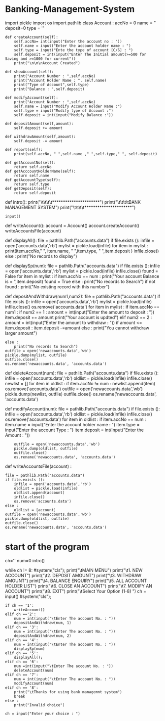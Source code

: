 # Banking-Management-System

import pickle
import os
import pathlib
class Account :
    accNo = 0
    name = ''
    deposit=0
    type = ''
    
    def createAccount(self):
        self.accNo= int(input("Enter the account no : "))
        self.name = input("Enter the account holder name : ")
        self.type = input("Ente the type of account [C/S] : ")
        self.deposit = int(input("Enter The Initial amount(>=500 for Saving and >=1000 for current"))
        print("\n\n\nAccount Created")
    
    def showAccount(self):
        print("Account Number : ",self.accNo)
        print("Account Holder Name : ", self.name)
        print("Type of Account",self.type)
        print("Balance : ",self.deposit)
    
    def modifyAccount(self):
        print("Account Number : ",self.accNo)
        self.name = input("Modify Account Holder Name :")
        self.type = input("Modify type of Account :")
        self.deposit = int(input("Modify Balance :"))
        
    def depositAmount(self,amount):
        self.deposit += amount
    
    def withdrawAmount(self,amount):
        self.deposit -= amount
    
    def report(self):
        print(self.accNo, " ",self.name ," ",self.type," ", self.deposit)
    
    def getAccountNo(self):
        return self.accNo
    def getAcccountHolderName(self):
        return self.name
    def getAccountType(self):
        return self.type
    def getDeposit(self):
        return self.deposit
    

def intro():
    print("\t\t\t\t**********************")
    print("\t\t\t\tBANK MANAGEMENT SYSTEM")
    print("\t\t\t\t**********************")

    input()



def writeAccount():
    account = Account()
    account.createAccount()
    writeAccountsFile(account)

def displayAll():
    file = pathlib.Path("accounts.data")
    if file.exists ():
        infile = open('accounts.data','rb')
        mylist = pickle.load(infile)
        for item in mylist :
            print(item.accNo," ", item.name, " ",item.type, " ",item.deposit )
        infile.close()
    else :
        print("No records to display")
        

def displaySp(num): 
    file = pathlib.Path("accounts.data")
    if file.exists ():
        infile = open('accounts.data','rb')
        mylist = pickle.load(infile)
        infile.close()
        found = False
        for item in mylist :
            if item.accNo == num :
                print("Your account Balance is = ",item.deposit)
                found = True
    else :
        print("No records to Search")
    if not found :
        print("No existing record with this number")

def depositAndWithdraw(num1,num2): 
    file = pathlib.Path("accounts.data")
    if file.exists ():
        infile = open('accounts.data','rb')
        mylist = pickle.load(infile)
        infile.close()
        os.remove('accounts.data')
        for item in mylist :
            if item.accNo == num1 :
                if num2 == 1 :
                    amount = int(input("Enter the amount to deposit : "))
                    item.deposit += amount
                    print("Your account is updted")
                elif num2 == 2 :
                    amount = int(input("Enter the amount to withdraw : "))
                    if amount <= item.deposit :
                        item.deposit -=amount
                    else :
                        print("You cannot withdraw larger amount")
                
    else :
        print("No records to Search")
    outfile = open('newaccounts.data','wb')
    pickle.dump(mylist, outfile)
    outfile.close()
    os.rename('newaccounts.data', 'accounts.data')

    
def deleteAccount(num):
    file = pathlib.Path("accounts.data")
    if file.exists ():
        infile = open('accounts.data','rb')
        oldlist = pickle.load(infile)
        infile.close()
        newlist = []
        for item in oldlist :
            if item.accNo != num :
                newlist.append(item)
        os.remove('accounts.data')
        outfile = open('newaccounts.data','wb')
        pickle.dump(newlist, outfile)
        outfile.close()
        os.rename('newaccounts.data', 'accounts.data')
     
def modifyAccount(num):
    file = pathlib.Path("accounts.data")
    if file.exists ():
        infile = open('accounts.data','rb')
        oldlist = pickle.load(infile)
        infile.close()
        os.remove('accounts.data')
        for item in oldlist :
            if item.accNo == num :
                item.name = input("Enter the account holder name : ")
                item.type = input("Enter the account Type : ")
                item.deposit = int(input("Enter the Amount : "))
        
        outfile = open('newaccounts.data','wb')
        pickle.dump(oldlist, outfile)
        outfile.close()
        os.rename('newaccounts.data', 'accounts.data')
   

def writeAccountsFile(account) : 
    
    file = pathlib.Path("accounts.data")
    if file.exists ():
        infile = open('accounts.data','rb')
        oldlist = pickle.load(infile)
        oldlist.append(account)
        infile.close()
        os.remove('accounts.data')
    else :
        oldlist = [account]
    outfile = open('newaccounts.data','wb')
    pickle.dump(oldlist, outfile)
    outfile.close()
    os.rename('newaccounts.data', 'accounts.data')
    
        
# start of the program
ch=''
num=0
intro()

while ch != 8:
    #system("cls");
    print("\tMAIN MENU")
    print("\t1. NEW ACCOUNT")
    print("\t2. DEPOSIT AMOUNT")
    print("\t3. WITHDRAW AMOUNT")
    print("\t4. BALANCE ENQUIRY")
    print("\t5. ALL ACCOUNT HOLDER LIST")
    print("\t6. CLOSE AN ACCOUNT")
    print("\t7. MODIFY AN ACCOUNT")
    print("\t8. EXIT")
    print("\tSelect Your Option (1-8) ")
    ch = input()
    #system("cls");
    
    if ch == '1':
        writeAccount()
    elif ch =='2':
        num = int(input("\tEnter The account No. : "))
        depositAndWithdraw(num, 1)
    elif ch == '3':
        num = int(input("\tEnter The account No. : "))
        depositAndWithdraw(num, 2)
    elif ch == '4':
        num = int(input("\tEnter The account No. : "))
        displaySp(num)
    elif ch == '5':
        displayAll();
    elif ch == '6':
        num =int(input("\tEnter The account No. : "))
        deleteAccount(num)
    elif ch == '7':
        num = int(input("\tEnter The account No. : "))
        modifyAccount(num)
    elif ch == '8':
        print("\tThanks for using bank managemnt system")
        break
    else :
        print("Invalid choice")
    
    ch = input("Enter your choice : ")
    


    
    
    
    
    
    
    
    
    
    
